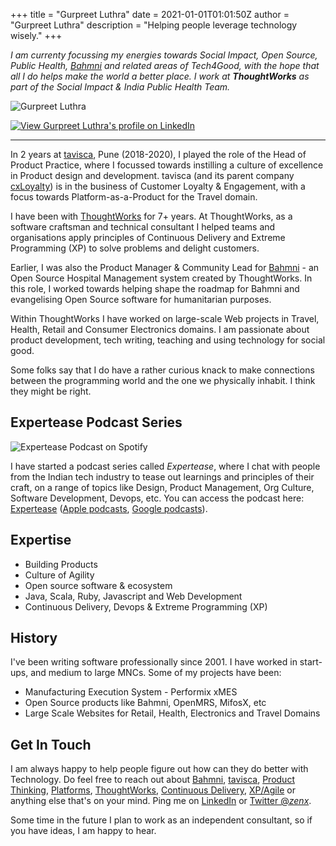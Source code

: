 +++
title = "Gurpreet Luthra"
date = 2021-01-01T01:01:50Z
author = "Gurpreet Luthra"
description = "Helping people leverage technology wisely."
+++

_I am currenty focussing my energies towards Social Impact, Open Source, Public Health, [Bahmni](http://www.bahmni.org) and related areas of Tech4Good, with the hope that all I do helps make the world a better place. I work at **ThoughtWorks** as part of the Social Impact & India Public Health Team._

![Gurpreet Luthra](/images/general/gurpreet-tw-circle-bw-small.png)

[![View Gurpreet Luthra's profile on LinkedIn](https://static.licdn.com/scds/common/u/img/webpromo/btn_viewmy_160x25.png)](https://www.linkedin.com/in/gurpreetluthra/)

* * *

In 2 years at [tavisca](http://tavisca.com/), Pune (2018-2020), I played the role of the Head of Product Practice, where I focussed towards instilling a culture of excellence in Product design and development. tavisca (and its parent company [cxLoyalty](http://cxloyalty.com/default.aspx)) is in the business of Customer Loyalty & Engagement, with a focus towards Platform-as-a-Product for the Travel domain.

I have been with [ThoughtWorks](https://www.thoughtworks.com) for 7+ years. At ThoughtWorks, as a software craftsman and technical consultant I helped teams and organisations apply principles of Continuous Delivery and Extreme Programming (XP) to solve problems and delight customers.

Earlier, I was also the Product Manager & Community Lead for [Bahmni](http://www.bahmni.org) - an Open Source Hospital Management system created by ThoughtWorks. In this role, I worked towards helping shape the roadmap for Bahmni and evangelising Open Source software for humanitarian purposes.

Within ThoughtWorks I have worked on large-scale Web projects in Travel, Health, Retail and Consumer Electronics domains. I am passionate about product development, tech writing, teaching and using technology for social good.

Some folks say that I do have a rather curious knack to make connections between the programming world and the one we physically inhabit. I think they might be right.


## Expertease Podcast Series

![Expertease Podcast on Spotify](/images/general/expertease_spotify.jpg)

I have started a podcast series called _Expertease_, where I chat with people from the Indian tech industry to tease out learnings and principles of their craft, on a range of topics like Design, Product Management, Org Culture, Software Development, Devops, etc. You can access the podcast here: [Expertease](https://anchor.fm/expertease) ([Apple podcasts](https://podcasts.apple.com/in/podcast/expertease/id1524690855), [Google podcasts](https://podcasts.google.com/feed/aHR0cHM6Ly9hbmNob3IuZm0vcy8yY2JhOGVmOC9wb2RjYXN0L3Jzcw==)).

## Expertise

*   Building Products
*   Culture of Agility
*   Open source software & ecosystem
*   Java, Scala, Ruby, Javascript and Web Development
*   Continuous Delivery, Devops & Extreme Programming (XP)

## History

I've been writing software professionally since 2001\. I have worked in start-ups, and medium to large MNCs. Some of my projects have been:

*   Manufacturing Execution System - Performix xMES
*   Open Source products like Bahmni, OpenMRS, MifosX, etc
*   Large Scale Websites for Retail, Health, Electronics and Travel Domains

## Get In Touch

I am always happy to help people figure out how can they do better with Technology. Do feel free to reach out about [Bahmni](http://www.bahmni.org), [tavisca](https://www.tavisca.com), [Product Thinking](https://martinfowler.com/articles/products-over-projects.html), [Platforms](https://www.thoughtworks.com/seismic-shifts/rise-of-the-platforms), [ThoughtWorks](https://www.thoughtworks.com), [Continuous Delivery](https://martinfowler.com/bliki/ContinuousDelivery.html), [XP/Agile](https://martinfowler.com/bliki/ExtremeProgramming.html) or anything else that's on your mind. Ping me on [LinkedIn](https://www.linkedin.com/in/gurpreetluthra/) or [Twitter @_zenx_](https://twitter.com/_zenx_).

Some time in the future I plan to work as an independent consultant, so if you have ideas, I am happy to hear.
